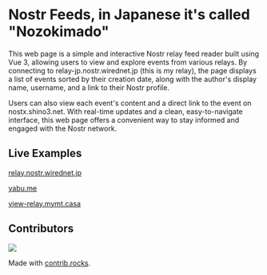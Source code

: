 # Nostr Feeds, in Japanese it's called "Nozokimado"

This web page is a simple and interactive Nostr relay feed reader built using Vue 3, allowing users to view and explore events from various relays. By connecting to relay-jp.nostr.wirednet.jp (this is my relay), the page displays a list of events sorted by their creation date, along with the author's display name, username, and a link to their Nostr profile.

Users can also view each event's content and a direct link to the event on nostx.shino3.net. With real-time updates and a clean, easy-to-navigate interface, this web page offers a convenient way to stay informed and engaged with the Nostr network.

## Live Examples

[relay.nostr.wirednet.jp](https://relay.nostr.wirednet.jp/index.html)

[yabu.me](https://yabu.me/)

[view-relay.mymt.casa](https://view-relay.mymt.casa/)

## Contributors

<a href="https://github.com/imksoo/nostr-global-viewer/graphs/contributors">
  <img src="https://contrib.rocks/image?repo=imksoo/nostr-global-viewer" />
</a>

Made with [contrib.rocks](https://contrib.rocks).
